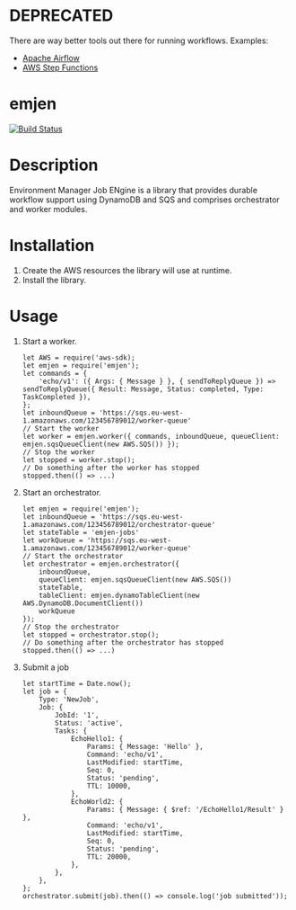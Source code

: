 # DEPRECATED

There are way better tools out there for running workflows. Examples:

- [Apache Airflow](https://airflow.apache.org/)
- [AWS Step Functions](https://aws.amazon.com/step-functions/)

# emjen

[![Build Status](https://travis-ci.org/Merlin-Taylor/emjen.svg?branch=master)](https://travis-ci.org/Merlin-Taylor/emjen)

# Description
Environment Manager Job ENgine is a library that provides durable workflow support using DynamoDB and SQS and comprises orchestrator and worker modules.

# Installation
1. Create the AWS resources the library will use at runtime.
1. Install the library.

# Usage
1. Start a worker.
    ```
    let AWS = require('aws-sdk);
    let emjen = require('emjen');
    let commands = {
        'echo/v1': ({ Args: { Message } }, { sendToReplyQueue }) =>     sendToReplyQueue({ Result: Message, Status: completed, Type: TaskCompleted }),
    };
    let inboundQueue = 'https://sqs.eu-west-1.amazonaws.com/123456789012/worker-queue'
    // Start the worker
    let worker = emjen.worker({ commands, inboundQueue, queueClient: emjen.sqsQueueClient(new AWS.SQS()) });
    // Stop the worker
    let stopped = worker.stop();
    // Do something after the worker has stopped
    stopped.then(() => ...)
    ```
1. Start an orchestrator.
    ```
    let emjen = require('emjen');
    let inboundQueue = 'https://sqs.eu-west-1.amazonaws.com/123456789012/orchestrator-queue'
    let stateTable = 'emjen-jobs'
    let workQueue = 'https://sqs.eu-west-1.amazonaws.com/123456789012/worker-queue'
    // Start the orchestrator
    let orchestrator = emjen.orchestrator({
        inboundQueue,
        queueClient: emjen.sqsQueueClient(new AWS.SQS())
        stateTable,
        tableClient: emjen.dynamoTableClient(new AWS.DynamoDB.DocumentClient())
        workQueue
    });
    // Stop the orchestrator
    let stopped = orchestrator.stop();
    // Do something after the orchestrator has stopped
    stopped.then(() => ...)
    ```
1. Submit a job
    ```
    let startTime = Date.now();
    let job = {
        Type: 'NewJob',
        Job: {
            JobId: '1',
            Status: 'active',
            Tasks: {
                EchoHello1: {
                    Params: { Message: 'Hello' },
                    Command: 'echo/v1',
                    LastModified: startTime,
                    Seq: 0,
                    Status: 'pending',
                    TTL: 10000,
                },
                EchoWorld2: {
                    Params: { Message: { $ref: '/EchoHello1/Result' } },
                    Command: 'echo/v1',
                    LastModified: startTime,
                    Seq: 0,
                    Status: 'pending',
                    TTL: 20000,
                },
            },
        },
    };
    orchestrator.submit(job).then(() => console.log('job submitted'));
    ```
